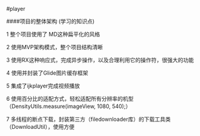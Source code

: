 #player

####项目的整体架构 (学习的知识点)

  1 整个项目使用了 MD这种扁平化的风格

  2 使用MVP架构模式，整个项目结构清晰

  3 使用RX这种响应式，完成异步操作，以及合理利用它的操作符，很强大的功能

  4 使用并封装了Glide图片缓存框架

  5 集成了ijkplayer完成视频播放

  6 使用百分比的适配方式，轻松适配所有分辨率的机型 （DensityUtils.measure(imageView, 1080, 540);）

  7 多线程的断点下载，封装第三方（filedownloader库）的下载工具类（DownloadUtil），使用方便